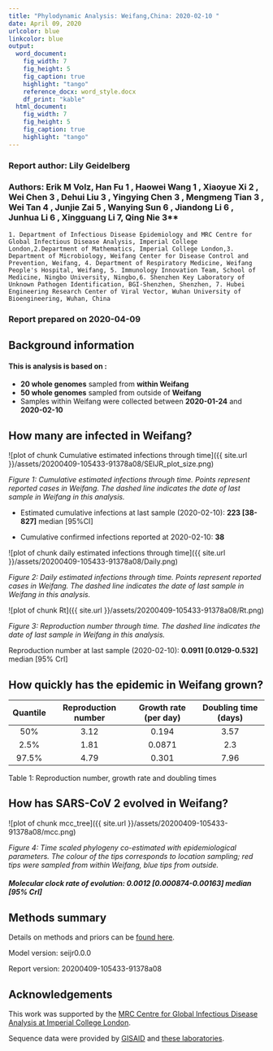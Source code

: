 ```yaml
---
title: "Phylodynamic Analysis: Weifang,China: 2020-02-10 "
date: April 09, 2020
urlcolor: blue
linkcolor: blue
output:
  word_document:
    fig_width: 7
    fig_height: 5
    fig_caption: true
    highlight: "tango"
    reference_docx: word_style.docx
    df_print: "kable"
  html_document:
    fig_width: 7
    fig_height: 5
    fig_caption: true
    highlight: "tango"
---
```











### Report author: Lily Geidelberg

### Authors: Erik M Volz, Han Fu 1 , Haowei Wang 1 , Xiaoyue Xi 2 , Wei Chen 3 , Dehui Liu 3 , Yingying Chen 3 , Mengmeng Tian 3 , Wei Tan 4 , Junjie Zai 5 , Wanying Sun 6 , Jiandong Li 6 , Junhua Li 6 , Xingguang Li 7, Qing Nie 3**

    1. Department of Infectious Disease Epidemiology and MRC Centre for Global Infectious Disease Analysis, Imperial College London,2.Department of Mathematics, Imperial College London,3. Department of Microbiology, Weifang Center for Disease Control and Prevention, Weifang, 4. Department of Respiratory Medicine, Weifang People's Hospital, Weifang, 5. Immunology Innovation Team, School of Medicine, Ningbo University, Ningbo,6. Shenzhen Key Laboratory of Unknown Pathogen Identification, BGI-Shenzhen, Shenzhen, 7. Hubei Engineering Research Center of Viral Vector, Wuhan University of Bioengineering, Wuhan, China


### Report prepared on 2020-04-09



## Background information  




#### This is analysis is based on : 
  
* **20 whole genomes** sampled from **within Weifang**
* **50 whole genomes** sampled from outside of **Weifang**
* Samples within Weifang were collected between **2020-01-24** and **2020-02-10**


<!-- ##### To add: [optional plot of sample distribution through time] -->



## How many are infected in Weifang?





![plot of chunk Cumulative estimated infections through time]({{ site.url }}/assets/20200409-105433-91378a08/SEIJR_plot_size.png)

*Figure 1: Cumulative estimated infections through time. Points represent reported cases in Weifang. The dashed line indicates the date of last sample in Weifang in this analysis.*


* Estimated cumulative infections at last sample (2020-02-10): **223 [38-827]** median [95%CI]

* Cumulative confirmed infections reported at 2020-02-10: **38**  

<!-- * Cumulative number of active infections at 2020-02-10:   -->



![plot of chunk daily estimated infections through time]({{ site.url }}/assets/20200409-105433-91378a08/Daily.png)

*Figure 2: Daily estimated infections through time. Points represent reported cases in Weifang. The dashed line indicates the date of last sample in Weifang in this analysis.*





![plot of chunk Rt]({{ site.url }}/assets/20200409-105433-91378a08/Rt.png)

*Figure 3: Reproduction number through time. The dashed line indicates the date of last sample in Weifang in this analysis.*

Reproduction number at last sample (2020-02-10): **0.0911 [0.0129-0.532]** median [95% CrI]


## How quickly has the epidemic in Weifang grown?




| Quantile | Reproduction number | Growth rate (per day) | Doubling time (days) |
|:--------:|:-------------------:|:---------------------:|:--------------------:|
|   50%    |        3.12         |         0.194         |         3.57         |
|   2.5%   |        1.81         |        0.0871         |         2.3          |
|  97.5%   |        4.79         |         0.301         |         7.96         |

Table 1: Reproduction number, growth rate and doubling times







## How has SARS-CoV 2 evolved in Weifang?



![plot of chunk mcc_tree]({{ site.url }}/assets/20200409-105433-91378a08/mcc.png)

*Figure 4: Time scaled phylogeny co-estimated with epidemiological parameters. The colour of the tips corresponds to location sampling; red tips were sampled from within Weifang, blue tips from outside.*



##### Molecular clock rate of evolution: **0.0012 [0.000874-0.00163]** median [95% CrI]  

<!-- #### (optional) Number of introductions into Weifang (someone needs to write code to compute this) -->






## Methods summary



Details on methods and priors can be [found here](http://whoinfectedwhom.org/seijr0.1.0_methods.pdf).


Model version: seijr0.0.0

Report version: 20200409-105433-91378a08


## Acknowledgements

This work was supported by the [MRC Centre for Global Infectious Disease Analysis at Imperial College London](https://www.imperial.ac.uk/mrc-global-infectious-disease-analysis).

Sequence data were provided by [GISAID](http://www.epicov.org) and [these laboratories](http://whoinfectedwhom.org/gisaid_cov2020_acknowledgement_table.xls).


